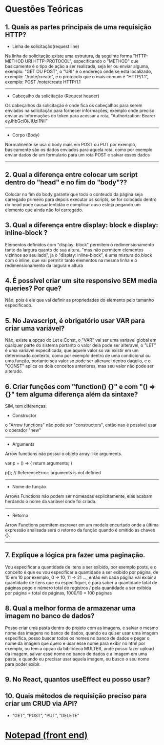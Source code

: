 # Questões Teóricas

## 1. Quais as partes principais de uma requisição HTTP?

+ Linha de solicitação(request line)

Na linha de solicitação existe uma estrutura, da seguinte forma "HTTP-METHOD URI HTTP-PROTOCOL", especificando o "METHOD" que basicamente é o tipo de ação a ser realizada, seja ler ou enviar alguma, exemplo: "GET OU POST", o "URI" é o endereço onde se está localizado, exemplo: "/note/create", e o protocolo que o mais comum é "HTTP/1.1", exemplo: POST /note/create HTTP/1.1

--------------------------------------

+ Cabeçalho da solicitação (Request header)

Os cabeçalhos da solicitação é onde fica os cabeçalhos para serem enviados na solicitação para fornecer informações, exemplo onde preciso enviar as informações do token para acessar a rota, "Authorization: Bearer eyJhbGciOiJIUzI1NiI"

--------------------------------------

+ Corpo (Body)

Normalmente se usa o body mais em POST ou PUT por exemplo, basicamente são os dados enviados para aquela rota, como por exemplo enviar dados de um formulario para um rota POST e salvar esses dados

--------------------------------------

## 2. Qual a diferença entre colocar um script dentro do "head" e no fim do "body"??

Colocar no fim do body garante que todo o conteudo da página seja carregado primeiro para depois executar os scripts, se for colocado dentro do head pode causar lentidão e complicar caso esteja pegando um elemento que ainda não foi carregado.

## 3. Qual a diferença entre display: block e display: inline-block ?

Elementos definidos com "display: block" permitem o redimensionamento tanto da largura quanto de sua altura, "mas não permitem elementos vizinhos ao seu lado", ja o "display: inline-block", é uma mistura do block com o inline, que vai permitir tanto elementos na mesma linha e o redimensionamento da largura e altura

## 4. É possível criar um site responsivo SEM media queries? Por que?

Não, pois é ele que vai definir as propriedades do elemento pelo tamanho especificado.

## 5. No Javascript, é obrigatório usar VAR para criar uma variável?

Não, existe a opçao do Let e Const, o "VAR" vai ser uma variavel global em qualquer parte do sistema portanto o valor dela pode ser alteravel, o "LET" é uma variavel especificada, que aquele valor so vai existir em um determinado contexto, como por exemplo dentro de uma condicional ou uma função, portanto seu valor so pode ser alteravel dentro daquilo, e o "CONST" aplica os dois conceitos anteriores, mas seu valor não pode ser alterado.

## 6. Criar funções com "function() {}" e com "() => {}" tem alguma diferença além da sintaxe?

SIM, tem diferenças: 

+ Constructor

o "Arrow functions" não pode ser "constructors", então nao é possivel usar o operador "new"

--------------------------------------

+ Arguments

Arrow functions não possui o objeto array-like arguments.

var p = () => {
  return arguments;
}

p(); // ReferenceError: arguments is not defined

--------------------------------------

+ Nome de função

Arrows Functions não podem ser nomeadas explicitamente, elas acabam herdando o nome da variável onde foi criada.

--------------------------------------

+ Retorno

Arrow Functions permitem escrever em um modelo encurtado onde a última expressão analisada será o retorno da função quando é omitido as chaves {}.

--------------------------------------

## 7. Explique a lógica pra fazer uma paginação.

Vou especificar a quantidade de itens a ser exibido, por exemplo posts, e o conceito é que eu vou especificar a quantidade a ser exibido por página, de 10 em 10 por exemplo, 0 -> 10, 11 -> 21 ..., então em cada página vai exibir a quantidade de itens que eu especifiquei, e para saber a quantidade total de páginas pego o número total de registros / pela quantidade a ser exibida por página = total de páginas, 1000/10 = 100 páginas

## 8. Qual a melhor forma de armazenar uma imagem no banco de dados?

Posso criar uma pasta dentro do projeto com as imagens, e salvar o mesmo nome das imagens no banco de dados, quando eu quiser usar uma imagem especifica, posso buscar todos os nomes no banco de dados e pegar o nome da imagem que quero e usar esse nome para exibir no html por exemplo, ou tem a opçao da biblioteca MULTER, onde posso fazer upload da imagem, salvar esse nome no banco de dados e a imagem em uma pasta, e quando eu precisar usar aquela imagem, eu busco o seu nome para poder exibir.

## 9. No React, quantos useEffect eu posso usar?

## 10. Quais métodos de requisição preciso para criar um CRUD via API?

+ "GET", "POST", "PUT", "DELETE"

# <a href="https://github.com/FabioPenedo/notepadB7-frontend">Notepad (front end)</a> #
